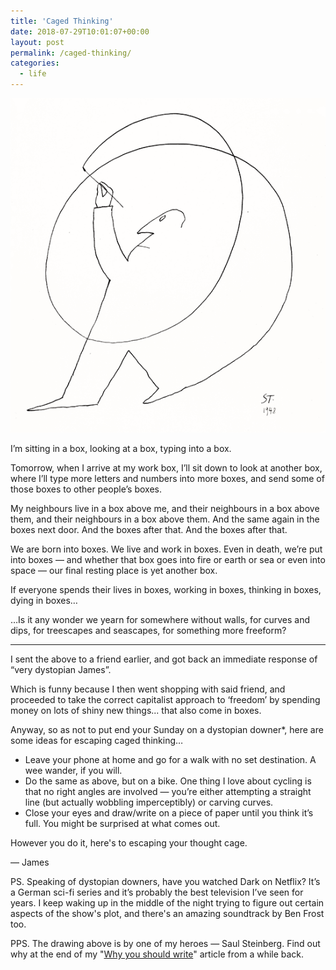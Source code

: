 ```yaml
---
title: 'Caged Thinking'
date: 2018-07-29T10:01:07+00:00
layout: post
permalink: /caged-thinking/
categories:
  - life
---
```


<img src="/media/caged-thinking.png">

I’m sitting in a box, looking at a box, typing into a box.

Tomorrow, when I arrive at my work box, I’ll sit down to look at another box, where I’ll type more letters and numbers into more boxes, and send some of those boxes to other people’s boxes.

My neighbours live in a box above me, and their neighbours in a box above them, and their neighbours in a box above them. And the same again in the boxes next door. And the boxes after that. And the boxes after that.

We are born into boxes. We live and work in boxes. Even in death, we’re put into boxes — and whether that box goes into fire or earth or sea or even into space — our final resting place is yet another box.

If everyone spends their lives in boxes, working in boxes, thinking in boxes, dying in boxes…

…Is it any wonder we yearn for somewhere without walls, for curves and dips, for treescapes and seascapes, for something more freeform?

----

I sent the above to a friend earlier, and got back an immediate response of “very dystopian James”.

Which is funny because I then went shopping with said friend, and proceeded to take the correct capitalist approach to ‘freedom’ by spending money on lots of shiny new things... that also come in boxes.

Anyway, so as not to put end your Sunday on a dystopian downer*, here are some ideas for escaping caged thinking…

* Leave your phone at home and go for a walk with no set destination. A wee wander, if you will.
* Do the same as above, but on a bike. One thing I love about cycling is that no right angles are involved — you’re either attempting a straight line (but actually wobbling imperceptibly) or carving curves.
* Close your eyes and draw/write on a piece of paper until you think it’s full. You might be surprised at what comes out.

However you do it, here's to escaping your thought cage.

— James

PS. Speaking of dystopian downers, have you watched Dark on Netflix? It’s a German sci-fi series and it’s probably the best television I’ve seen for years. I keep waking up in the middle of the night trying to figure out certain aspects of the show's plot, and there's an amazing soundtrack by Ben Frost too.

PPS. The drawing above is by one of my heroes — Saul Steinberg. Find out why at the end of my "<a href="/why-you-should-write/">Why you should write</a>" article from a while back.

